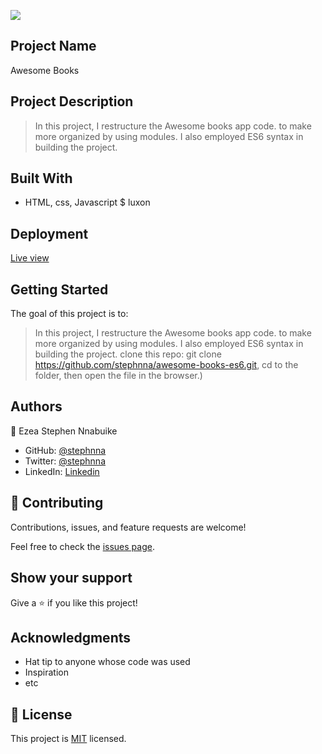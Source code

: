 ![](https://img.shields.io/badge/Microverse-blueviolet)

## Project Name 
Awesome Books 

## Project Description
> In this project, I restructure the Awesome books app code. to make more organized by using modules. 
> I also employed ES6 syntax in building the project.

## Built With
- HTML, css, Javascript $ luxon

## Deployment
[Live view](https://stephnna.github.io/awesome-books-es6/)

## Getting Started

The goal of this project is to:
> In this project, I restructure the Awesome books app code. to make more organized by using modules. 
> I also employed ES6 syntax in building the project.
clone this repo: git clone https://github.com/stephnna/awesome-books-es6.git, cd to the folder, then open the file in the browser.)

## Authors
👤 Ezea Stephen Nnabuike
- GitHub: [@stephnna](https://github.com/stephnna)
- Twitter: [@stephnna](https://twitter.com/stephnna)
- LinkedIn: [Linkedin](https://www.linkedin.com/in/stephen-nnabuike-ezea-143b97170/)

## 🤝 Contributing

Contributions, issues, and feature requests are welcome!

Feel free to check the [issues page](../../issues/).

## Show your support

Give a ⭐️ if you like this project!

## Acknowledgments

- Hat tip to anyone whose code was used
- Inspiration
- etc

## 📝 License

This project is [MIT](./MIT.md) licensed.
